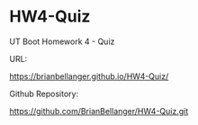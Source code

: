 # HW4-Quiz
UT Boot Homework 4 - Quiz

URL:  

https://brianbellanger.github.io/HW4-Quiz/

Github Repository:

https://github.com/BrianBellanger/HW4-Quiz.git